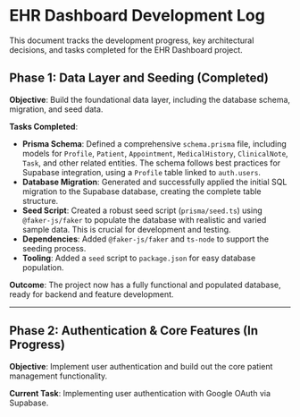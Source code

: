 # EHR Dashboard Development Log

This document tracks the development progress, key architectural decisions, and tasks completed for the EHR Dashboard project.

## Phase 1: Data Layer and Seeding (Completed)

**Objective**: Build the foundational data layer, including the database schema, migration, and seed data.

**Tasks Completed**:
-   **Prisma Schema**: Defined a comprehensive `schema.prisma` file, including models for `Profile`, `Patient`, `Appointment`, `MedicalHistory`, `ClinicalNote`, `Task`, and other related entities. The schema follows best practices for Supabase integration, using a `Profile` table linked to `auth.users`.
-   **Database Migration**: Generated and successfully applied the initial SQL migration to the Supabase database, creating the complete table structure.
-   **Seed Script**: Created a robust seed script (`prisma/seed.ts`) using `@faker-js/faker` to populate the database with realistic and varied sample data. This is crucial for development and testing.
-   **Dependencies**: Added `@faker-js/faker` and `ts-node` to support the seeding process.
-   **Tooling**: Added a `seed` script to `package.json` for easy database population.

**Outcome**: The project now has a fully functional and populated database, ready for backend and feature development.

---

## Phase 2: Authentication & Core Features (In Progress)

**Objective**: Implement user authentication and build out the core patient management functionality.

**Current Task**: Implementing user authentication with Google OAuth via Supabase.
